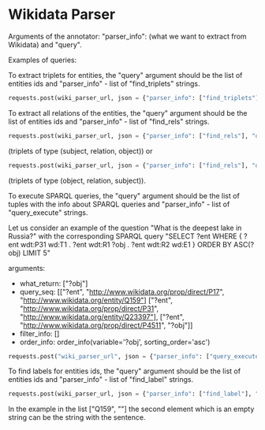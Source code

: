 # Wikidata Parser

Arguments of the annotator: "parser_info": (what we want to extract from Wikidata) and "query".

Examples of queries:

To extract triplets for entities, the "query" argument should be the list of entities ids and "parser_info" - list of "find\_triplets" strings.

```python
requests.post(wiki_parser_url, json = {"parser_info": ["find_triplets"], "query": ["Q159"]}).json()
```

To extract all relations of the entities, the "query" argument should be the list of entities ids and "parser_info" - list of "find\_rels" strings.

```python
requests.post(wiki_parser_url, json = {"parser_info": ["find_rels"], "query": [("Q159", "forw", "")]}).json()
```

(triplets of type (subject, relation, object))
or

```python
requests.post(wiki_parser_url, json = {"parser_info": ["find_rels"], "query": [("Q159", "backw", "")]}).json()
```

(triplets of type (object, relation, subject)).

To execute SPARQL queries, the "query" argument should be the list of tuples with the info about SPARQL queries and "parser_info" - list of "query\_execute" strings.

Let us consider an example of the question "What is the deepest lake in Russia?" with the corresponding SPARQL query
"SELECT ?ent WHERE { ?ent wdt:P31 wd:T1 . ?ent wdt:R1 ?obj . ?ent wdt:R2 wd:E1 } ORDER BY ASC(?obj) LIMIT 5"

arguments:
* what_return: ["?obj"]
* query_seq: [["?ent", "http://www.wikidata.org/prop/direct/P17", "http://www.wikidata.org/entity/Q159"]
                ["?ent", "http://www.wikidata.org/prop/direct/P31", "http://www.wikidata.org/entity/Q23397"],
                ["?ent", "http://www.wikidata.org/prop/direct/P4511", "?obj"]]
* filter_info: []
* order\_info: order\_info(variable='?obj', sorting_order='asc')

```python
requests.post("wiki_parser_url", json = {"parser_info": ["query_execute"], "query": [[["?obj"], [["http://www.wikidata.org/entity/Q159", "http://www.wikidata.org/prop/direct/P36", "?obj"]], [], [], True]]}).json()
```

To find labels for entities ids, the "query" argument should be the list of entities ids and "parser_info" - list of "find\_label" strings.

```python
requests.post(wiki_parser_url, json = {"parser_info": ["find_label"], "query": [["Q159", ""]]}).json()
```

In the example in the list ["Q159", ""] the second element which is an empty string can be the string with the sentence.
